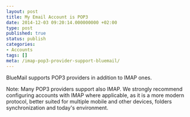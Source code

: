 ```yaml
---
layout: post
title: My Email Account is POP3
date: 2014-12-03 09:20:14.000000000 +02:00
type: post
published: true
status: publish
categories:
- Accounts
tags: []
meta: /imap-pop3-provider-support-bluemail/
---
```


BlueMail supports POP3 providers in addition to IMAP ones.

Note: Many POP3 providers support also IMAP. We strongly recommend configuring accounts with IMAP where applicable, as it is a more modern protocol, better suited for multiple mobile and other devices, folders synchronization and today's environment.
